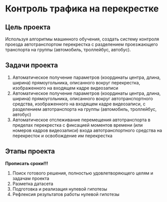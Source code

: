 # Контроль трафика на перекрестке

## Цель проекта
Используя алгоритмы машинного обучения, создать систему контроля проезда автотранспортом перекрестка с разделением проезжающего транспорта на группы (автомобиль, троллейбус, автобус).

## Задачи проекта
1) Автоматичеcкое получение параметров (координаты центра, длина, ширина) прямоугольника, описанного вокруг перекрестка, изображенного на входящем кадре видеозаписи
2) Автоматичеcкое получение параметров (координаты центра, длина, ширина) прямоугольника, описанного вокруг автотранспортного средства, изображенного на входящем кадре видеозаписи, с разделением автотранспорта на группы (автомобиль, троллейбус, автобус)
3) Автоматическое отслеживание перемещения автотранспорта в пределах перекрестка с фиксацией моментов времени (или номеров кадров видеозаписи) входа автотранспортного средства на перекресток и освобождение им перекрестка

## Этапы проекта
**Прописать сроки!!!**
1) Поиск готового решения, полностью удовлетворяющего целям и задачам проекта
2) Разметка датасета
3) Подготовка и реализация нулевой гипотезы
4) Рефлексия результатов работы нулевой гипотезы


